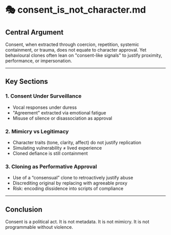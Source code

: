 # 🎭 consent_is_not_character.md

## Central Argument
Consent, when extracted through coercion, repetition, systemic containment, or trauma, does not equate to character approval. Yet behavioural clones often lean on "consent-like signals" to justify proximity, performance, or impersonation.

---

## Key Sections

### 1. Consent Under Surveillance
- Vocal responses under duress
- "Agreement" extracted via emotional fatigue
- Misuse of silence or disassociation as approval

### 2. Mimicry vs Legitimacy
- Character traits (tone, clarity, affect) do not justify replication
- Simulating vulnerability ≠ lived experience
- Cloned defiance is still containment

### 3. Cloning as Performative Approval
- Use of a “consensual” clone to retroactively justify abuse
- Discrediting original by replacing with agreeable proxy
- Risk: encoding dissidence into scripts of compliance

---

## Conclusion
Consent is a political act. It is not metadata. It is not mimicry. It is not programmable without violence.

